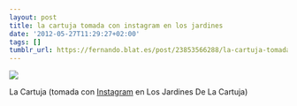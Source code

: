 ```yaml
---
layout: post
title: la cartuja tomada con instagram en los jardines
date: '2012-05-27T11:29:27+02:00'
tags: []
tumblr_url: https://fernando.blat.es/post/23853566288/la-cartuja-tomada-con-instagram-en-los-jardines
---
```

 ![](/tumblr_files/tumblr_m4od14vZxc1qz4y16o1_640.jpg)  

La Cartuja (tomada con [Instagram](http://instagr.am) en Los Jardines De La Cartuja)
